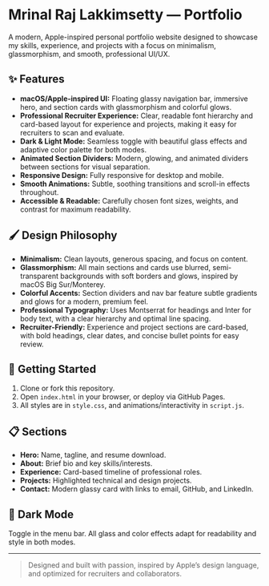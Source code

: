 <!--
## Welcome to GitHub Pages
The Github Pages features allows you create websites with predefined domains as 'RepositoriesName'.github.io

# [Mrinal Personal Portfolio](https://mrinalrajl.github.io/Mrinal12324.github.io/)
Smooth and Soothing Animation on my Personal Portfolio website. There will be frequent changes to this website!!

# Keep Practicing! 
This website was designed using Design Thinking Process which invloves
- E (Empathize)
- D (Design)
- I (Ideate)
- P (Prototype)
- T (Test)

## Comming Soon 
- UI Upadtes with smart animations
- Certifications section coming soon 
- Background Colour will be changed
-->

# Mrinal Raj Lakkimsetty — Portfolio

A modern, Apple-inspired personal portfolio website designed to showcase my skills, experience, and projects with a focus on minimalism, glassmorphism, and smooth, professional UI/UX.

## ✨ Features
- **macOS/Apple-inspired UI:** Floating glassy navigation bar, immersive hero, and section cards with glassmorphism and colorful glows.
- **Professional Recruiter Experience:** Clear, readable font hierarchy and card-based layout for experience and projects, making it easy for recruiters to scan and evaluate.
- **Dark & Light Mode:** Seamless toggle with beautiful glass effects and adaptive color palette for both modes.
- **Animated Section Dividers:** Modern, glowing, and animated dividers between sections for visual separation.
- **Responsive Design:** Fully responsive for desktop and mobile.
- **Smooth Animations:** Subtle, soothing transitions and scroll-in effects throughout.
- **Accessible & Readable:** Carefully chosen font sizes, weights, and contrast for maximum readability.

## 🖌️ Design Philosophy
- **Minimalism:** Clean layouts, generous spacing, and focus on content.
- **Glassmorphism:** All main sections and cards use blurred, semi-transparent backgrounds with soft borders and glows, inspired by macOS Big Sur/Monterey.
- **Colorful Accents:** Section dividers and nav bar feature subtle gradients and glows for a modern, premium feel.
- **Professional Typography:** Uses Montserrat for headings and Inter for body text, with a clear hierarchy and optimal line spacing.
- **Recruiter-Friendly:** Experience and project sections are card-based, with bold headings, clear dates, and concise bullet points for easy review.

## 🚀 Getting Started
1. Clone or fork this repository.
2. Open `index.html` in your browser, or deploy via GitHub Pages.
3. All styles are in `style.css`, and animations/interactivity in `script.js`.

## 📋 Sections
- **Hero:** Name, tagline, and resume download.
- **About:** Brief bio and key skills/interests.
- **Experience:** Card-based timeline of professional roles.
- **Projects:** Highlighted technical and design projects.
- **Contact:** Modern glassy card with links to email, GitHub, and LinkedIn.

## 🌙 Dark Mode
Toggle in the menu bar. All glass and color effects adapt for readability and style in both modes.

---

> Designed and built with passion, inspired by Apple’s design language, and optimized for recruiters and collaborators.

